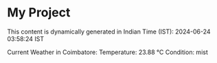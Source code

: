 # My Project

This content is dynamically generated in Indian Time (IST): 2024-06-24 03:58:24 IST


Current Weather in Coimbatore:
Temperature: 23.88 °C
Condition: mist

